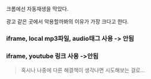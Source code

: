 크롬에선 자동재생을 막았다.

광고 같은 곳에서 악용할까봐의 이유가 가장 크다고 한다.

### iframe, local mp3파일, audio태그 사용 -> 안됨

### iframe, youtube 링크 사용 ->안됨

> 혹시나 나중에 다른 해결책이 생각나면 시도해보는 걸로...
